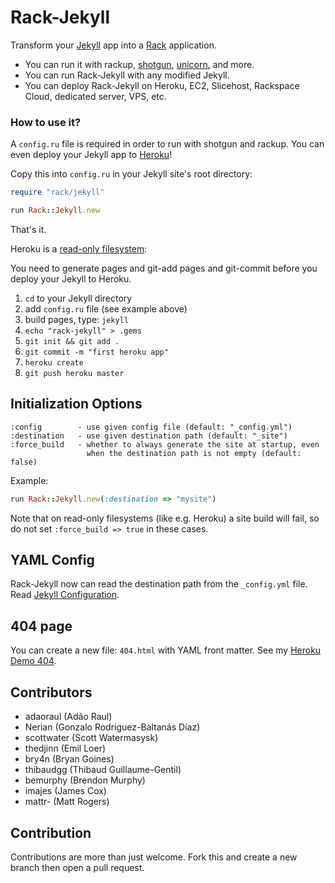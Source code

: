 Rack-Jekyll
===========

Transform your [Jekyll](http://github.com/mojombo/jekyll) app
into a [Rack](http://github.com/rack/rack) application.

- You can run it with rackup, [shotgun](http://github.com/rtomakyo/shotgun),
  [unicorn](http://github.com/defunkt/unicorn), and more.
- You can run Rack-Jekyll with any modified Jekyll.
- You can deploy Rack-Jekyll on Heroku, EC2, Slicehost, Rackspace Cloud,
  dedicated server, VPS, etc.


### How to use it?

A `config.ru` file is required in order to run with shotgun and rackup.
You can even deploy your Jekyll app to [Heroku](http://www.heroku.com/)!

Copy this into `config.ru` in your Jekyll site's root directory:

``` ruby
require "rack/jekyll"

run Rack::Jekyll.new
```

That's it.

Heroku is a [read-only filesystem](http://docs.heroku.com/constraints#read-only-filesystem):

You need to generate pages and git-add pages and git-commit
before you deploy your Jekyll to Heroku.

 1. `cd` to your Jekyll directory
 2. add `config.ru` file (see example above)
 3. build pages, type: `jekyll`
 4. `echo "rack-jekyll" > .gems`
 5. `git init && git add .`
 6. `git commit -m "first heroku app"`
 7. `heroku create`
 8. `git push heroku master`


## Initialization Options

    :config        - use given config file (default: "_config.yml")
    :destination   - use given destination path (default: "_site")
    :force_build   - whether to always generate the site at startup, even
                     when the destination path is not empty (default: false)

Example:

``` ruby
run Rack::Jekyll.new(:destination => "mysite")
```

Note that on read-only filesystems (like e.g. Heroku) a site build will fail,
so do not set `:force_build => true` in these cases.


## YAML Config

Rack-Jekyll now can read the destination path from the `_config.yml` file.
Read [Jekyll Configuration](http://jekyllrb.com/docs/configuration/).


## 404 page

You can create a new file: `404.html` with YAML front matter.
See my [Heroku Demo 404](http://bry4n.heroku.com/show/me/404/).



## Contributors

* adaoraul (Adão Raul)
* Nerian (Gonzalo Rodríguez-Baltanás Díaz)
* scottwater (Scott Watermasysk)
* thedjinn (Emil Loer)
* bry4n (Bryan Goines)
* thibaudgg (Thibaud Guillaume-Gentil)
* bemurphy (Brendon Murphy)
* imajes (James Cox)
* mattr- (Matt Rogers)


## Contribution

Contributions are more than just welcome.
Fork this and create a new branch then open a pull request.
